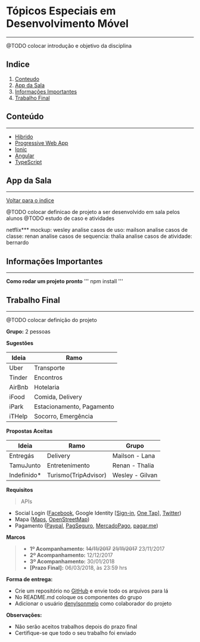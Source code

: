 # Tópicos Especiais em Desenvolvimento Móvel
----

@TODO colocar introdução e objetivo da disciplina

## Indice
1. [Conteudo]
2. [App da Sala]
3. [Informações Importantes]
4. [Trabalho Final]

## Conteúdo
----
 * [Hibrido]
 * [Progressive Web App] 
 * [Ionic]
 * [Angular] 
 * [TypeScript]

## App da Sala
----

[Voltar para o indice]

@TODO colocar definicao de projeto a ser desenvolvido em sala pelos alunos
@TODO estudo de caso e atividades

netflix***
mockup: wesley
analise casos de uso: mailson
analise casos de classe: renan
analise casos de sequencia: thalia
analise casos de atividade: bernardo

## Informações Importantes
----

**Como rodar um projeto pronto**
'''
    npm install
'''

## Trabalho Final
----

@TODO colocar definição do projeto

**Grupo:** 2 pessoas

**Sugestões**

Ideia       |   Ramo
---         |   ---
Uber        |   Transporte
Tinder      |   Encontros
AirBnb      |   Hotelaria
iFood       |   Comida, Delivery
iPark       |   Estacionamento, Pagamento
iTHelp      |   Socorro, Emergência

**Propostas Aceitas**

Ideia       |   Ramo                    |   Grupo           
---         |   ---                     |   ---             
Entregás    |   Delivery                |   Mailson - Lana  
TamuJunto   |   Entretenimento          |   Renan - Thalia  
Indefinido* |   Turismo(TripAdvisor)    |   Wesley - Gilvan 


**Requisitos**

> APIs 
- Social Login ([Facebook], Google Identity \[[Sign-in], [One Tap]\], [Twitter])
- Mapa ([Maps], [OpenStreetMap])
- Pagamento ([Paypal], [PagSeguro], [MercadoPago], [pagar.me])

**Marcos**
> - **1º Acompanhamento:** ~~14/11/2017~~ ~~21/11/2017~~ 23/11/2017
> - **2º Acompanhamento:** 12/12/2017
> - **3º Acompanhamento:** 30/01/2018
> - **[Prazo Final]:** 06/03/2018, às 23:59 hrs

**Forma de entrega:**

* Crie um repositório no [GitHub] e envie todo os arquivos para lá
* No README.md coloque os componentes do grupo
* Adicionar o usuário [denylsonmelo] como colaborador do projeto

**Observações:**
* Não serão aceitos trabalhos depois do prazo final
* Certifique-se que todo o seu trabalho foi enviado


[Voltar para o indice]: #indice
[Conteudo]: #conteudo
[App da Sala]: #app-da-sala
[Informações Importantes]: #informacoes-importantes
[Trabalho Final]: #trabalho-final

[Hibrido]: #####
[Progressive Web App]: https://developers.google.com/web/progressive-web-apps/ 
[Ionic]: https://ionicframework.com/
[Angular]: https://angular.io/
[TypeScript]: https://www.typescriptlang.org/

[Facebook]: https://developers.facebook.com/
[Sign-in]: https://developers.google.com/identity/sign-in/web/
[One Tap]: https://developers.google.com/identity/one-tap/web/
[Twitter]: https://dev.twitter.com/web/sign-in

[Maps]: https://developers.google.com/maps/?hl=pt-br
[OpenStreetMap]: http://www.openstreetmap.com.br/

[Paypal]: https://developer.paypal.com/
[PagSeguro]: https://dev.pagseguro.uol.com.br/
[MercadoPago]: https://www.mercadopago.com.br/developers/pt/
[pagar.me]: https://docs.pagar.me/

[GitHub]: https://github.com/
[denylsonmelo]: https://github.com/denylsonmelo/

